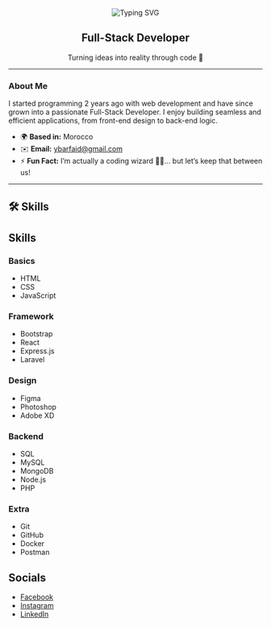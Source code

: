 <div align="center">
  <img src="https://readme-typing-svg.herokuapp.com?font=Fira+Code&size=30&pause=1000&color=61DAFB&center=true&vCenter=true&width=500&lines=Hi+👋+I'm+Yassine+Barfaid" alt="Typing SVG" />
</div>

<div align="center">
  <h2>Full-Stack Developer</h2>
  <p>Turning ideas into reality through code 🚀</p>
</div>

---

### About Me
I started programming 2 years ago with web development and have since grown into a passionate Full-Stack Developer. I enjoy building seamless and efficient applications, from front-end design to back-end logic.

- 🌍 **Based in:** Morocco
- ✉️ **Email:** [ybarfaid@gmail.com](mailto:ybarfaid@gmail.com)
- ⚡ **Fun Fact:** I’m actually a coding wizard 🧙‍♂️… but let’s keep that between us!

---

## 🛠️ Skills
## Skills

### Basics
- HTML  
- CSS  
- JavaScript  

### Framework
- Bootstrap  
- React  
- Express.js  
- Laravel  

### Design
- Figma  
- Photoshop  
- Adobe XD  

### Backend
- SQL  
- MySQL  
- MongoDB  
- Node.js  
- PHP  

### Extra
- Git  
- GitHub  
- Docker  
- Postman  

## Socials
- [Facebook](https://facebook.com/yourprofile)  
- [Instagram](https://www.instagram.com/barfaid.dev/)  
- [LinkedIn](https://www.linkedin.com/in/yassine-barfaid-5703b8256/)
